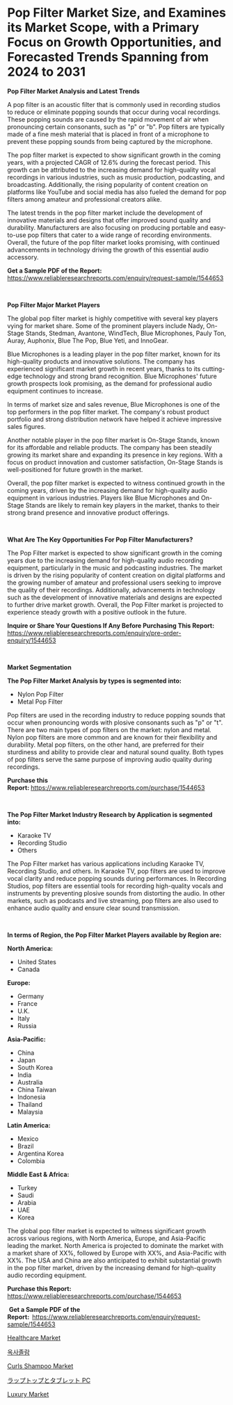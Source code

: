 <p><h1>Pop Filter Market Size, and Examines its Market Scope, with a Primary Focus on Growth Opportunities, and Forecasted Trends Spanning from 2024 to 2031</h1></p><p><strong>Pop Filter Market Analysis and Latest Trends</strong></p>
<p><p>A pop filter is an acoustic filter that is commonly used in recording studios to reduce or eliminate popping sounds that occur during vocal recordings. These popping sounds are caused by the rapid movement of air when pronouncing certain consonants, such as "p" or "b". Pop filters are typically made of a fine mesh material that is placed in front of a microphone to prevent these popping sounds from being captured by the microphone.</p><p>The pop filter market is expected to show significant growth in the coming years, with a projected CAGR of 12.6% during the forecast period. This growth can be attributed to the increasing demand for high-quality vocal recordings in various industries, such as music production, podcasting, and broadcasting. Additionally, the rising popularity of content creation on platforms like YouTube and social media has also fueled the demand for pop filters among amateur and professional creators alike.</p><p>The latest trends in the pop filter market include the development of innovative materials and designs that offer improved sound quality and durability. Manufacturers are also focusing on producing portable and easy-to-use pop filters that cater to a wide range of recording environments. Overall, the future of the pop filter market looks promising, with continued advancements in technology driving the growth of this essential audio accessory.</p></p>
<p><strong>Get a Sample PDF of the Report:&nbsp;</strong> <a href="https://www.reliableresearchreports.com/enquiry/request-sample/1544653">https://www.reliableresearchreports.com/enquiry/request-sample/1544653</a></p>
<p>&nbsp;</p>
<p><strong>Pop Filter Major Market Players</strong></p>
<p><p>The global pop filter market is highly competitive with several key players vying for market share. Some of the prominent players include Nady, On-Stage Stands, Stedman, Avantone, WindTech, Blue Microphones, Pauly Ton, Auray, Auphonix, Blue The Pop, Blue Yeti, and InnoGear.</p><p>Blue Microphones is a leading player in the pop filter market, known for its high-quality products and innovative solutions. The company has experienced significant market growth in recent years, thanks to its cutting-edge technology and strong brand recognition. Blue Microphones' future growth prospects look promising, as the demand for professional audio equipment continues to increase.</p><p>In terms of market size and sales revenue, Blue Microphones is one of the top performers in the pop filter market. The company's robust product portfolio and strong distribution network have helped it achieve impressive sales figures.</p><p>Another notable player in the pop filter market is On-Stage Stands, known for its affordable and reliable products. The company has been steadily growing its market share and expanding its presence in key regions. With a focus on product innovation and customer satisfaction, On-Stage Stands is well-positioned for future growth in the market.</p><p>Overall, the pop filter market is expected to witness continued growth in the coming years, driven by the increasing demand for high-quality audio equipment in various industries. Players like Blue Microphones and On-Stage Stands are likely to remain key players in the market, thanks to their strong brand presence and innovative product offerings.</p></p>
<p>&nbsp;</p>
<p><strong>What Are The Key Opportunities For Pop Filter Manufacturers?</strong></p>
<p><p>The Pop Filter market is expected to show significant growth in the coming years due to the increasing demand for high-quality audio recording equipment, particularly in the music and podcasting industries. The market is driven by the rising popularity of content creation on digital platforms and the growing number of amateur and professional users seeking to improve the quality of their recordings. Additionally, advancements in technology such as the development of innovative materials and designs are expected to further drive market growth. Overall, the Pop Filter market is projected to experience steady growth with a positive outlook in the future.</p></p>
<p><strong>Inquire or Share Your Questions If Any Before Purchasing This Report:</strong> <a href="https://www.reliableresearchreports.com/enquiry/pre-order-enquiry/1544653">https://www.reliableresearchreports.com/enquiry/pre-order-enquiry/1544653</a></p>
<p>&nbsp;</p>
<p><strong>Market Segmentation</strong></p>
<p><strong>The Pop Filter Market Analysis by types is segmented into:</strong></p>
<p><ul><li>Nylon Pop Filter</li><li>Metal Pop Filter</li></ul></p>
<p><p>Pop filters are used in the recording industry to reduce popping sounds that occur when pronouncing words with plosive consonants such as "p" or "t". There are two main types of pop filters on the market: nylon and metal. Nylon pop filters are more common and are known for their flexibility and durability. Metal pop filters, on the other hand, are preferred for their sturdiness and ability to provide clear and natural sound quality. Both types of pop filters serve the same purpose of improving audio quality during recordings.</p></p>
<p><strong>Purchase this Report:&nbsp;</strong><a href="https://www.reliableresearchreports.com/purchase/1544653">https://www.reliableresearchreports.com/purchase/1544653</a></p>
<p>&nbsp;</p>
<p><strong>The Pop Filter Market Industry Research by Application is segmented into:</strong></p>
<p><ul><li>Karaoke TV</li><li>Recording Studio</li><li>Others</li></ul></p>
<p><p>The Pop Filter market has various applications including Karaoke TV, Recording Studio, and others. In Karaoke TV, pop filters are used to improve vocal clarity and reduce popping sounds during performances. In Recording Studios, pop filters are essential tools for recording high-quality vocals and instruments by preventing plosive sounds from distorting the audio. In other markets, such as podcasts and live streaming, pop filters are also used to enhance audio quality and ensure clear sound transmission.</p></p>
<p>&nbsp;</p>
<p><strong>In terms of Region, the Pop Filter Market Players available by Region are:</strong></p>
<p>
    <p> <strong> North America: </strong>
        <ul>
            <li>United States</li>
            <li>Canada</li>
        </ul>
        </p> 
    <p> <strong> Europe: </strong>
        <ul>
            <li>Germany</li>
            <li>France</li>
            <li>U.K.</li>
            <li>Italy</li>
            <li>Russia</li>
        </ul>
        </p> 
    <p> <strong> Asia-Pacific: </strong>
        <ul>
            <li>China</li>
            <li>Japan</li>
            <li>South Korea</li>
            <li>India</li>
            <li>Australia</li>
            <li>China Taiwan</li>
            <li>Indonesia</li>
            <li>Thailand</li>
            <li>Malaysia</li>
        </ul>
        </p> 
    <p> <strong> Latin America: </strong>
        <ul>
            <li>Mexico</li>
            <li>Brazil</li>
            <li>Argentina Korea</li>
            <li>Colombia</li>
        </ul>
        </p> 
    <p> <strong> Middle East & Africa: </strong>
        <ul>
            <li>Turkey</li>
            <li>Saudi</li>
            <li>Arabia</li>
            <li>UAE</li>
            <li>Korea</li>
        </ul>
    </p>
    </p>
<p><p>The global pop filter market is expected to witness significant growth across various regions, with North America, Europe, and Asia-Pacific leading the market. North America is projected to dominate the market with a market share of XX%, followed by Europe with XX%, and Asia-Pacific with XX%. The USA and China are also anticipated to exhibit substantial growth in the pop filter market, driven by the increasing demand for high-quality audio recording equipment.</p></p>
<p><strong>Purchase this Report: </strong><a href="https://www.reliableresearchreports.com/purchase/1544653">https://www.reliableresearchreports.com/purchase/1544653</a></p>
<p>&nbsp;<strong>Get a Sample PDF of the Report:&nbsp;&nbsp;</strong><a href="https://www.reliableresearchreports.com/enquiry/request-sample/1544653">https://www.reliableresearchreports.com/enquiry/request-sample/1544653</a></p>
<p><strong></strong></p>
<p><p><a href="https://issuu.com/reportprime-2/docs/healthcare-market-size-2030.pptx">Healthcare Market</a></p><p><a href="https://medium.com/@lucianmaluan2022/%EC%98%A5%EC%82%AC%EC%A1%B8%EB%9E%8C-%EC%8B%9C%EC%9E%A5-%EC%A0%84%EB%A7%9D-%EC%82%B0%EC%97%85-%EA%B0%9C%EC%9A%94-%EB%B0%8F-%EC%98%88%EC%B8%A1-2024%EB%85%84%EB%B6%80%ED%84%B0-2031%EB%85%84%EA%B9%8C%EC%A7%80-fb9ab44c0361">옥사졸람</a></p><p><a href="https://github.com/guneycigdem35/Market-Research-Report-List-2/blob/main/curls-shampoo-market.md">Curls Shampoo Market</a></p><p><a href="https://medium.com/@alioukaye1/%E3%83%8E%E3%83%BC%E3%83%88%E3%83%91%E3%82%BD%E3%82%B3%E3%83%B3%E3%81%A8%E3%82%BF%E3%83%96%E3%83%AC%E3%83%83%E3%83%88pc%E5%B8%82%E5%A0%B4%E3%81%AE%E5%B1%95%E6%9C%9B-%E6%A5%AD%E7%95%8C%E3%81%AE%E6%A6%82%E8%A6%81%E3%81%A8%E4%BA%88%E6%B8%AC-2024%E5%B9%B4%E3%81%8B%E3%82%892031%E5%B9%B4%E3%81%BE%E3%81%A7-90bac5e61489">ラップトップとタブレット PC</a></p><p><a href="https://issuu.com/reportprime-2/docs/luxury-market-size-2030.pptx">Luxury Market</a></p></p>
